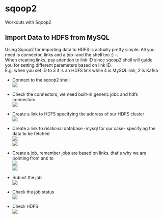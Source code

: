 # sqoop2
Workouts with Sqoop2

## Import Data to HDFS from MySQL  
Using Sqoop2 for importing data to HDFS is actually pretty simple. All you need is connector, links and a job -and the shell too :) -.  
When creating links, pay attention to link ID since sqoop2 shell will guide you for setting different parameters based on link ID.  
E.g. when you set ID to 3 it is an HDFS link while 4 is MySQL link, 2 is Kafka

  
* Connect to the sqoop2 shell  
![](https://github.com/emirkorkmaz/sqoop2/blob/master/misc/images/sqoop2-1.png)  

* Check the connectors, we need built-in generic jdbc and hdfs connectors  
![](https://github.com/emirkorkmaz/sqoop2/blob/master/misc/images/sqoop2-2.png)  

* Create a link to HDFS specifying the address of our HDFS cluster  
![](https://github.com/emirkorkmaz/sqoop2/blob/master/misc/images/sqoop2-3.png)  

* Create a link to relational database -mysql for our case- specifying the data to be fetched  
![](https://github.com/emirkorkmaz/sqoop2/blob/master/misc/images/sqoop2-4.png)  
![](https://github.com/emirkorkmaz/sqoop2/blob/master/misc/images/sqoop2-5.png)  

* Create a job, remember jobs are based on links. that's why we are pointing from and to  
![](https://github.com/emirkorkmaz/sqoop2/blob/master/misc/images/sqoop2-6.png)  
![](https://github.com/emirkorkmaz/sqoop2/blob/master/misc/images/sqoop2-7.png)  

* Submit the job  
![](https://github.com/emirkorkmaz/sqoop2/blob/master/misc/images/sqoop2-8.png)  

* Check the job status  
![](https://github.com/emirkorkmaz/sqoop2/blob/master/misc/images/sqoop2-9.png)  

* Check HDFS  
![](https://github.com/emirkorkmaz/sqoop2/blob/master/misc/images/sqoop2-10.png)  



